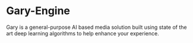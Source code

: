 # Gary-Engine
Gary is a general-purpose AI based media solution built using state of the art deep learning algorithms to help enhance your experience.
